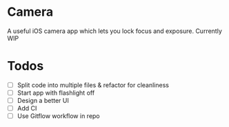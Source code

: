 # Camera
A useful iOS camera app which lets you lock focus and exposure. Currently WIP


# Todos

- [ ] Split code into multiple files & refactor for cleanliness
- [ ] Start app with flashlight off
- [ ] Design a better UI
- [ ] Add CI
- [ ] Use Gitflow workflow in repo
